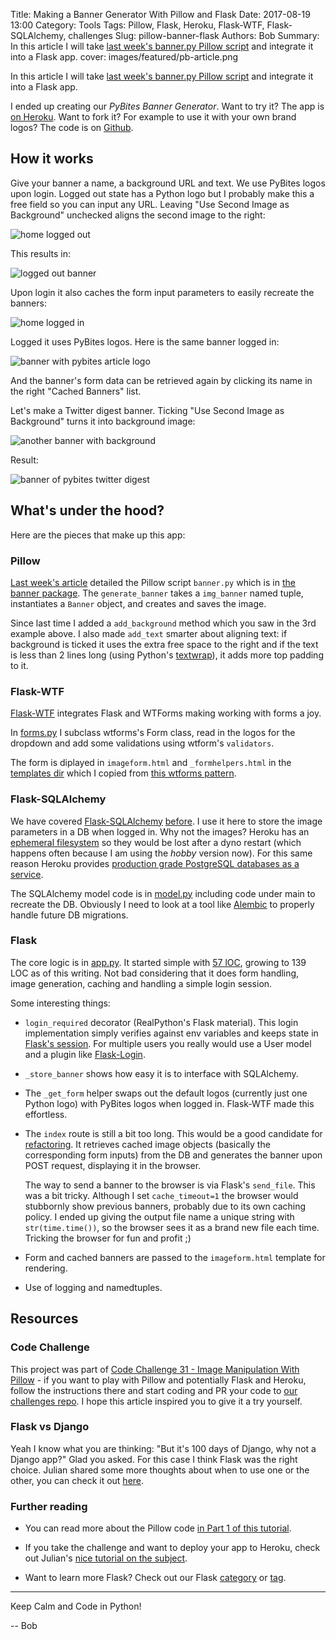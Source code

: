 Title: Making a Banner Generator With Pillow and Flask
Date: 2017-08-19 13:00
Category: Tools
Tags: Pillow, Flask, Heroku, Flask-WTF, Flask-SQLAlchemy, challenges
Slug: pillow-banner-flask
Authors: Bob
Summary: In this article I will take [last week's banner.py Pillow script](https://pybit.es/pillow-banner-image.html) and integrate it into a Flask app. 
cover: images/featured/pb-article.png

In this article I will take [last week's banner.py Pillow script](https://pybit.es/pillow-banner-image.html) and integrate it into a Flask app.

I ended up creating our *PyBites Banner Generator*. Want to try it? The app is [on Heroku](https://pybites-banners.herokuapp.com/). Want to fork it? For example to use it with your own brand logos? The code is on [Github](https://github.com/pybites/pillow-flask).

## How it works

Give your banner a name, a background URL and text. We use PyBites logos upon login. Logged out state has a Python logo but I probably make this a free field so you can input any URL. Leaving "Use Second Image as Background" unchecked aligns the second image to the right:

![home logged out]({filename}/images/pyb-banner-generator1.png)

This results in:

![logged out banner]({filename}/images/pyb-banner-generator2.png)

Upon login it also caches the form input parameters to easily recreate the banners:

![home logged in]({filename}/images/pyb-banner-generator3.png)

Logged it uses PyBites logos. Here is the same banner logged in:

![banner with pybites article logo]({filename}/images/pyb-banner-generator4.png)

And the banner's form data can be retrieved again by clicking its name in the right "Cached Banners" list.

Let's make a Twitter digest banner. Ticking "Use Second Image as Background" turns it into background image:

![another banner with background]({filename}/images/pyb-banner-generator5.png)

Result:

![banner of pybites twitter digest]({filename}/images/pyb-banner-generator6.png)

## What's under the hood?

Here are the pieces that make up this app:

### Pillow

[Last week's article](https://pybit.es/pillow-banner-image.html) detailed the Pillow script `banner.py` which is in [the banner package](https://github.com/pybites/pillow-flask/tree/master/banner). The `generate_banner` takes a `img_banner` named tuple, instantiates a `Banner` object, and creates and saves the image. 

Since last time I added a `add_background` method which you saw in the 3rd example above. I also made `add_text` smarter about aligning text: if background is ticked it uses the extra free space to the right and if the text is less than 2 lines long (using Python's [textwrap](https://docs.python.org/3.6/library/textwrap.html)), it adds more top padding to it.

### Flask-WTF 

[Flask-WTF](https://flask-wtf.readthedocs.io/en/stable/) integrates Flask and WTForms making working with forms a joy. 

In [forms.py](https://github.com/pybites/pillow-flask/blob/master/forms.py) I subclass wtforms's Form class, read in the logos for the dropdown and add some validations using wtform's `validators`.

The form is diplayed in `imageform.html` and `_formhelpers.html` in the [templates dir](https://github.com/pybites/pillow-flask/tree/master/templates) which I copied from [this wtforms pattern](http://flask.pocoo.org/docs/0.12/patterns/wtforms/).

### Flask-SQLAlchemy

We have covered [Flask-SQLAlchemy](http://flask-sqlalchemy.pocoo.org/2.1/) [before](https://pybit.es/tag/flask-sqlalchemy.html). I use it here to store the image parameters in a DB when logged in. Why not the images? Heroku has an [ephemeral filesystem](https://devcenter.heroku.com/articles/dynos#ephemeral-filesystem) so they would be lost after a dyno restart (which happens often because I am using the *hobby* version now). For this same reason Heroku provides [production grade PostgreSQL databases as a service](https://devcenter.heroku.com/articles/sqlite3).

The SQLAlchemy model code is in [model.py](https://github.com/pybites/pillow-flask/blob/master/model.py) including code under main to recreate the DB. Obviously I need to look at a tool like [Alembic](https://realpython.com/blog/python/flask-by-example-part-2-postgres-sqlalchemy-and-alembic/) to properly handle future DB migrations.

### Flask

The core logic is in [app.py](https://github.com/pybites/pillow-flask/blob/master/app.py). It started simple with [57 lOC](https://github.com/pybites/pillow-flask/commit/be189a730488c5b7ce9e99ee2990c75fb274421b#diff-3f41e546893dc64b71aaacad12cad815), growing to 139 LOC as of this writing. Not bad considering that it does form handling, image generation, caching and handling a simple login session.

Some interesting things:

* `login_required` decorator (RealPython's Flask material). This login implementation simply verifies against env variables and keeps state in [Flask's session](https://pybit.es/flask-sessions.html). For multiple users you really would use a User model and a plugin like [Flask-Login](https://flask-login.readthedocs.io/en/latest/).

* `_store_banner` shows how easy it is to interface with SQLAlchemy.

* The `_get_form` helper swaps out the default logos (currently just one Python logo) with PyBites logos when logged in. Flask-WTF made this effortless.

* The `index` route is still a bit too long. This would be a good candidate for [refactoring](https://pybit.es/codechallenge30.html). It retrieves cached image objects (basically the corresponding form inputs) from the DB and generates the banner upon POST request, displaying it in the browser. 

	The way to send a banner to the browser is via Flask's `send_file`. This was a bit tricky. Although I set `cache_timeout=1` the browser would stubbornly show previous banners, probably due to its own caching policy. I ended up giving the output file name a unique string with `str(time.time())`, so the browser sees it as a brand new file each time. Tricking the browser for fun and profit ;)

* Form and cached banners are passed to the `imageform.html` template for rendering. 

* Use of logging and namedtuples.

## Resources

### Code Challenge

This project was part of [Code Challenge 31 - Image Manipulation With Pillow](https://pybit.es/codechallenge31.html) - if you want to play with Pillow and potentially Flask and Heroku, follow the instructions there and start coding and PR your code to [our challenges repo](https://github.com/pybites/challenges). I hope this article inspired you to give it a try yourself.

### Flask vs Django

Yeah I know what you are thinking: "But it's 100 days of Django, why not a Django app?" Glad you asked. For this case I think Flask was the right choice. Julian shared some more thoughts about when to use one or the other, you can check it out [here](https://pybit.es/learning-flask-django.html).

### Further reading

* You can read more about the Pillow code [in Part 1 of this tutorial](https://pybit.es/pillow-banner-image.html).

* If you take the challenge and want to deploy your app to Heroku, check out Julian's [nice tutorial on the subject](https://pybit.es/deploy-flask-heroku.html).

* Want to learn more Flask? Check out our Flask [category](https://pybit.es/category/flask.html) or [tag](https://pybit.es/tag/flask.html).

---

Keep Calm and Code in Python!

-- Bob
